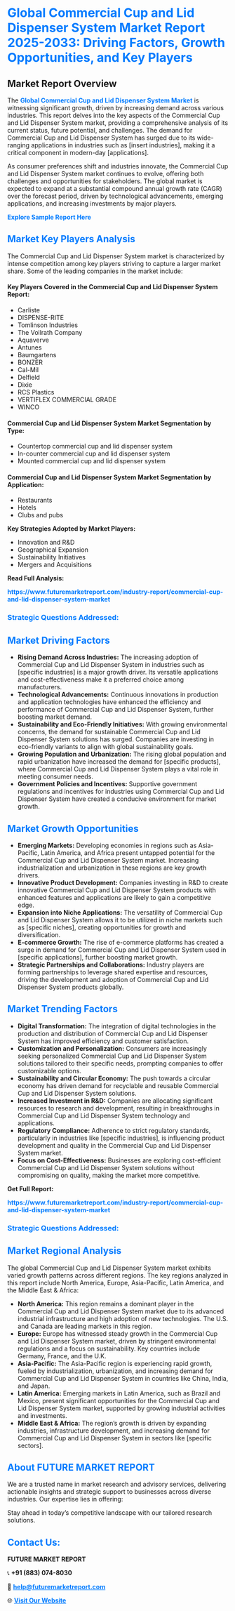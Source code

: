 <h1 style="color: #007BFF;">Global Commercial Cup and Lid Dispenser System Market Report 2025-2033: Driving Factors, Growth Opportunities, and Key Players</h1>

<section id="overview">
<h2>Market Report Overview</h2>
<p>The <a href="https://www.futuremarketreport.com/industry-report/commercial-cup-and-lid-dispenser-system-market" style="color: #007BFF; text-decoration: none;"><strong>Global Commercial Cup and Lid Dispenser System Market</strong></a> is witnessing significant growth, driven by increasing demand across various industries. This report delves into the key aspects of the Commercial Cup and Lid Dispenser System market, providing a comprehensive analysis of its current status, future potential, and challenges. The demand for Commercial Cup and Lid Dispenser System has surged due to its wide-ranging applications in industries such as [insert industries], making it a critical component in modern-day [applications].</p>
<p>As consumer preferences shift and industries innovate, the Commercial Cup and Lid Dispenser System market continues to evolve, offering both challenges and opportunities for stakeholders. The global market is expected to expand at a substantial compound annual growth rate (CAGR) over the forecast period, driven by technological advancements, emerging applications, and increasing investments by major players.</p>
</section>

<section id="overview">
<p><a href="https://www.futuremarketreport.com/request-sample/reportId=42636" style="color: #007BFF; text-decoration: none;"><strong>Explore Sample Report Here</strong></a></p>
</section>

<section id="key-players">
<h2 style="color: #007BFF;">Market Key Players Analysis</h2>
<p>The Commercial Cup and Lid Dispenser System market is characterized by intense competition among key players striving to capture a larger market share. Some of the leading companies in the market include:</p>
<h4>Key Players Covered in the Commercial Cup and Lid Dispenser System Report:</h4>
<ul><li>Carliste</li><li>DISPENSE-RITE</li><li>Tomlinson Industries</li><li>The Vollrath Company</li><li>Aquaverve</li><li>Antunes</li><li>Baumgartens</li><li>BONZER</li><li>Cal-Mil</li><li>Delfield</li><li>Dixie</li><li>RCS Plastics</li><li>VERTIFLEX COMMERCIAL GRADE</li><li>WINCO</li></ul>
<h4>Commercial Cup and Lid Dispenser System Market Segmentation by Type:</h4>
<ul><li>Countertop commercial cup and lid dispenser system</li><li>In-counter commercial cup and lid dispenser system</li><li>Mounted commercial cup and lid dispenser system</li></ul>

<h4>Commercial Cup and Lid Dispenser System Market Segmentation by Application:</h4>
<ul><li>Restaurants</li><li>Hotels</li><li>Clubs and pubs</li></ul>
<p><strong>Key Strategies Adopted by Market Players:</strong></p>
<ul>
<li>Innovation and R&D</li>
<li>Geographical Expansion</li>
<li>Sustainability Initiatives</li>
<li>Mergers and Acquisitions</li>
</ul>
</section>

<section>
<p><strong>Read Full Analysis: </strong></p><a href="https://www.futuremarketreport.com/industry-report/commercial-cup-and-lid-dispenser-system-market" style="color: #007BFF; text-decoration: none;"><strong>https://www.futuremarketreport.com/industry-report/commercial-cup-and-lid-dispenser-system-market</strong></a>
<h3 style="color: #007BFF;">Strategic Questions Addressed:</h3>
</section>

<section id="driving-factors">
<h2 style="color: #007BFF;">Market Driving Factors</h2>
<ul>
<li><strong>Rising Demand Across Industries:</strong> The increasing adoption of Commercial Cup and Lid Dispenser System in industries such as [specific industries] is a major growth driver. Its versatile applications and cost-effectiveness make it a preferred choice among manufacturers.</li>
<li><strong>Technological Advancements:</strong> Continuous innovations in production and application technologies have enhanced the efficiency and performance of Commercial Cup and Lid Dispenser System, further boosting market demand.</li>
<li><strong>Sustainability and Eco-Friendly Initiatives:</strong> With growing environmental concerns, the demand for sustainable Commercial Cup and Lid Dispenser System solutions has surged. Companies are investing in eco-friendly variants to align with global sustainability goals.</li>
<li><strong>Growing Population and Urbanization:</strong> The rising global population and rapid urbanization have increased the demand for [specific products], where Commercial Cup and Lid Dispenser System plays a vital role in meeting consumer needs.</li>
<li><strong>Government Policies and Incentives:</strong> Supportive government regulations and incentives for industries using Commercial Cup and Lid Dispenser System have created a conducive environment for market growth.</li>
</ul>
</section>

<section id="growth-opportunities">
<h2 style="color: #007BFF;">Market Growth Opportunities</h2>
<ul>
<li><strong>Emerging Markets:</strong> Developing economies in regions such as Asia-Pacific, Latin America, and Africa present untapped potential for the Commercial Cup and Lid Dispenser System market. Increasing industrialization and urbanization in these regions are key growth drivers.</li>
<li><strong>Innovative Product Development:</strong> Companies investing in R&D to create innovative Commercial Cup and Lid Dispenser System products with enhanced features and applications are likely to gain a competitive edge.</li>
<li><strong>Expansion into Niche Applications:</strong> The versatility of Commercial Cup and Lid Dispenser System allows it to be utilized in niche markets such as [specific niches], creating opportunities for growth and diversification.</li>
<li><strong>E-commerce Growth:</strong> The rise of e-commerce platforms has created a surge in demand for Commercial Cup and Lid Dispenser System used in [specific applications], further boosting market growth.</li>
<li><strong>Strategic Partnerships and Collaborations:</strong> Industry players are forming partnerships to leverage shared expertise and resources, driving the development and adoption of Commercial Cup and Lid Dispenser System products globally.</li>
</ul>
</section>

<section id="trending-factors">
<h2 style="color: #007BFF;">Market Trending Factors</h2>
<ul>
<li><strong>Digital Transformation:</strong> The integration of digital technologies in the production and distribution of Commercial Cup and Lid Dispenser System has improved efficiency and customer satisfaction.</li>
<li><strong>Customization and Personalization:</strong> Consumers are increasingly seeking personalized Commercial Cup and Lid Dispenser System solutions tailored to their specific needs, prompting companies to offer customizable options.</li>
<li><strong>Sustainability and Circular Economy:</strong> The push towards a circular economy has driven demand for recyclable and reusable Commercial Cup and Lid Dispenser System solutions.</li>
<li><strong>Increased Investment in R&D:</strong> Companies are allocating significant resources to research and development, resulting in breakthroughs in Commercial Cup and Lid Dispenser System technology and applications.</li>
<li><strong>Regulatory Compliance:</strong> Adherence to strict regulatory standards, particularly in industries like [specific industries], is influencing product development and quality in the Commercial Cup and Lid Dispenser System market.</li>
<li><strong>Focus on Cost-Effectiveness:</strong> Businesses are exploring cost-efficient Commercial Cup and Lid Dispenser System solutions without compromising on quality, making the market more competitive.</li>
</ul>
</section>

<section>
<p><strong>Get Full Report: </strong></p><a href="https://www.futuremarketreport.com/industry-report/commercial-cup-and-lid-dispenser-system-market" style="color: #007BFF; text-decoration: none;"><strong>https://www.futuremarketreport.com/industry-report/commercial-cup-and-lid-dispenser-system-market</strong></a>
<h3 style="color: #007BFF;">Strategic Questions Addressed:</h3>
</section>


<section id="regional-analysis">
<h2 style="color: #007BFF;">Market Regional Analysis</h2>
<p>The global Commercial Cup and Lid Dispenser System market exhibits varied growth patterns across different regions. The key regions analyzed in this report include North America, Europe, Asia-Pacific, Latin America, and the Middle East & Africa:</p>
<ul>
<li><strong>North America:</strong> This region remains a dominant player in the Commercial Cup and Lid Dispenser System market due to its advanced industrial infrastructure and high adoption of new technologies. The U.S. and Canada are leading markets in this region.</li>
<li><strong>Europe:</strong> Europe has witnessed steady growth in the Commercial Cup and Lid Dispenser System market, driven by stringent environmental regulations and a focus on sustainability. Key countries include Germany, France, and the U.K.</li>
<li><strong>Asia-Pacific:</strong> The Asia-Pacific region is experiencing rapid growth, fueled by industrialization, urbanization, and increasing demand for Commercial Cup and Lid Dispenser System in countries like China, India, and Japan.</li>
<li><strong>Latin America:</strong> Emerging markets in Latin America, such as Brazil and Mexico, present significant opportunities for the Commercial Cup and Lid Dispenser System market, supported by growing industrial activities and investments.</li>
<li><strong>Middle East & Africa:</strong> The region’s growth is driven by expanding industries, infrastructure development, and increasing demand for Commercial Cup and Lid Dispenser System in sectors like [specific sectors].</li>
</ul>
</section>

<footer>
<h2 style="color: #007BFF;">About FUTURE MARKET REPORT</h2>
<p>We are a trusted name in market research and advisory services, delivering actionable insights and strategic support to businesses across diverse industries. Our expertise lies in offering:</p>

<p>Stay ahead in today’s competitive landscape with our tailored research solutions.</p>

<h2 style="color: #007BFF;">Contact Us:</h2>
<p><strong>FUTURE MARKET REPORT</strong></p>
<p>📞 <strong>+91 (883) 074-8030</strong></p>
<p>📧 <strong><a href="mailto:help@futuremarketreport.com" style="color: #007BFF;">help@futuremarketreport.com</a></strong></p>
<p>🌐 <strong><a href="https://www.futuremarketreport.com/" style="color: #007BFF;">Visit Our Website</a></strong></p>
</footer>